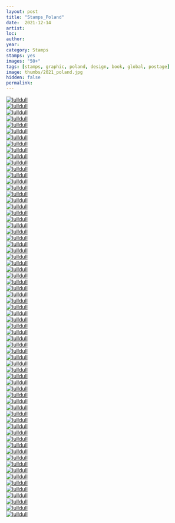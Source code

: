 ```yaml
---
layout: post
title: "Stamps_Poland"
date:  2021-12-14
artist: 
loc: 
author: 
year: 
category: Stamps
stamps: yes
images: "50+"
tags: [stamps, graphic, poland, design, book, global, postage]
image: thumbs/2021_poland.jpg
hidden: false
permalink:
---
```






<div class="post_image">
	<a href="{{ site.baseurl }}/images/posts/2021_poland/001.jpg" target="_blank">
	<img src="{{ site.baseurl }}/images/posts/2021_poland/001.jpg" alt="lulldull"></a>
</div>

<div class="post_image">
	<a href="{{ site.baseurl }}/images/posts/2021_poland/002.jpg" target="_blank">
	<img src="{{ site.baseurl }}/images/posts/2021_poland/002.jpg" alt="lulldull"></a>
</div>

<div class="post_image">
	<a href="{{ site.baseurl }}/images/posts/2021_poland/003.jpg" target="_blank">
	<img src="{{ site.baseurl }}/images/posts/2021_poland/003.jpg" alt="lulldull"></a>
</div>

<div class="post_image">
	<a href="{{ site.baseurl }}/images/posts/2021_poland/004.jpg" target="_blank">
	<img src="{{ site.baseurl }}/images/posts/2021_poland/004.jpg" alt="lulldull"></a>
</div>

<div class="post_image">
	<a href="{{ site.baseurl }}/images/posts/2021_poland/005.jpg" target="_blank">
	<img src="{{ site.baseurl }}/images/posts/2021_poland/005.jpg" alt="lulldull"></a>
</div>

<div class="post_image">
	<a href="{{ site.baseurl }}/images/posts/2021_poland/006.jpg" target="_blank">
	<img src="{{ site.baseurl }}/images/posts/2021_poland/006.jpg" alt="lulldull"></a>
</div>

<div class="post_image">
	<a href="{{ site.baseurl }}/images/posts/2021_poland/007.jpg" target="_blank">
	<img src="{{ site.baseurl }}/images/posts/2021_poland/007.jpg" alt="lulldull"></a>
</div>


<div class="post_image">
	<a href="{{ site.baseurl }}/images/posts/2021_poland/008.jpg" target="_blank">
	<img src="{{ site.baseurl }}/images/posts/2021_poland/008.jpg" alt="lulldull"></a>
</div>

<div class="post_image">
	<a href="{{ site.baseurl }}/images/posts/2021_poland/009.jpg" target="_blank">
	<img src="{{ site.baseurl }}/images/posts/2021_poland/009.jpg" alt="lulldull"></a>
</div>

<div class="post_image">
	<a href="{{ site.baseurl }}/images/posts/2021_poland/010.jpg" target="_blank">
	<img src="{{ site.baseurl }}/images/posts/2021_poland/010.jpg" alt="lulldull"></a>
</div>


<div class="post_image">
	<a href="{{ site.baseurl }}/images/posts/2021_poland/011.jpg" target="_blank">
	<img src="{{ site.baseurl }}/images/posts/2021_poland/011.jpg" alt="lulldull"></a>
</div>


<div class="post_image">
	<a href="{{ site.baseurl }}/images/posts/2021_poland/012.jpg" target="_blank">
	<img src="{{ site.baseurl }}/images/posts/2021_poland/012.jpg" alt="lulldull"></a>
</div>


<div class="post_image">
	<a href="{{ site.baseurl }}/images/posts/2021_poland/013.jpg" target="_blank">
	<img src="{{ site.baseurl }}/images/posts/2021_poland/013.jpg" alt="lulldull"></a>
</div>


<div class="post_image">
	<a href="{{ site.baseurl }}/images/posts/2021_poland/014.jpg" target="_blank">
	<img src="{{ site.baseurl }}/images/posts/2021_poland/014.jpg" alt="lulldull"></a>
</div>


<div class="post_image">
	<a href="{{ site.baseurl }}/images/posts/2021_poland/015.jpg" target="_blank">
	<img src="{{ site.baseurl }}/images/posts/2021_poland/015.jpg" alt="lulldull"></a>
</div>

<div class="post_image">
	<a href="{{ site.baseurl }}/images/posts/2021_poland/016.jpg" target="_blank">
	<img src="{{ site.baseurl }}/images/posts/2021_poland/016.jpg" alt="lulldull"></a>
</div>

<div class="post_image">
	<a href="{{ site.baseurl }}/images/posts/2021_poland/017.jpg" target="_blank">
	<img src="{{ site.baseurl }}/images/posts/2021_poland/017.jpg" alt="lulldull"></a>
</div>

<div class="post_image">
	<a href="{{ site.baseurl }}/images/posts/2021_poland/018.jpg" target="_blank">
	<img src="{{ site.baseurl }}/images/posts/2021_poland/018.jpg" alt="lulldull"></a>
</div>

<div class="post_image">
	<a href="{{ site.baseurl }}/images/posts/2021_poland/019.jpg" target="_blank">
	<img src="{{ site.baseurl }}/images/posts/2021_poland/019.jpg" alt="lulldull"></a>
</div>

<div class="post_image">
	<a href="{{ site.baseurl }}/images/posts/2021_poland/020.jpg" target="_blank">
	<img src="{{ site.baseurl }}/images/posts/2021_poland/020.jpg" alt="lulldull"></a>
</div>

<div class="post_image">
	<a href="{{ site.baseurl }}/images/posts/2021_poland/021.jpg" target="_blank">
	<img src="{{ site.baseurl }}/images/posts/2021_poland/021.jpg" alt="lulldull"></a>
</div>

<div class="post_image">
	<a href="{{ site.baseurl }}/images/posts/2021_poland/022.jpg" target="_blank">
	<img src="{{ site.baseurl }}/images/posts/2021_poland/022.jpg" alt="lulldull"></a>
</div>

<div class="post_image">
	<a href="{{ site.baseurl }}/images/posts/2021_poland/023.jpg" target="_blank">
	<img src="{{ site.baseurl }}/images/posts/2021_poland/023.jpg" alt="lulldull"></a>
</div>

<div class="post_image">
	<a href="{{ site.baseurl }}/images/posts/2021_poland/024.jpg" target="_blank">
	<img src="{{ site.baseurl }}/images/posts/2021_poland/024.jpg" alt="lulldull"></a>
</div>

<div class="post_image">
	<a href="{{ site.baseurl }}/images/posts/2021_poland/025.jpg" target="_blank">
	<img src="{{ site.baseurl }}/images/posts/2021_poland/025.jpg" alt="lulldull"></a>
</div>

<div class="post_image">
	<a href="{{ site.baseurl }}/images/posts/2021_poland/026.jpg" target="_blank">
	<img src="{{ site.baseurl }}/images/posts/2021_poland/026.jpg" alt="lulldull"></a>
</div>

<div class="post_image">
	<a href="{{ site.baseurl }}/images/posts/2021_poland/027.jpg" target="_blank">
	<img src="{{ site.baseurl }}/images/posts/2021_poland/027.jpg" alt="lulldull"></a>
</div>

<div class="post_image">
	<a href="{{ site.baseurl }}/images/posts/2021_poland/028.jpg" target="_blank">
	<img src="{{ site.baseurl }}/images/posts/2021_poland/028.jpg" alt="lulldull"></a>
</div>

<div class="post_image">
	<a href="{{ site.baseurl }}/images/posts/2021_poland/029.jpg" target="_blank">
	<img src="{{ site.baseurl }}/images/posts/2021_poland/029.jpg" alt="lulldull"></a>
</div>

<div class="post_image">
	<a href="{{ site.baseurl }}/images/posts/2021_poland/030.jpg" target="_blank">
	<img src="{{ site.baseurl }}/images/posts/2021_poland/030.jpg" alt="lulldull"></a>
</div>

<div class="post_image">
	<a href="{{ site.baseurl }}/images/posts/2021_poland/031.jpg" target="_blank">
	<img src="{{ site.baseurl }}/images/posts/2021_poland/031.jpg" alt="lulldull"></a>
</div>

<div class="post_image">
	<a href="{{ site.baseurl }}/images/posts/2021_poland/032.jpg" target="_blank">
	<img src="{{ site.baseurl }}/images/posts/2021_poland/032.jpg" alt="lulldull"></a>
</div>

<div class="post_image">
	<a href="{{ site.baseurl }}/images/posts/2021_poland/033.jpg" target="_blank">
	<img src="{{ site.baseurl }}/images/posts/2021_poland/033.jpg" alt="lulldull"></a>
</div>

<div class="post_image">
	<a href="{{ site.baseurl }}/images/posts/2021_poland/034.jpg" target="_blank">
	<img src="{{ site.baseurl }}/images/posts/2021_poland/034.jpg" alt="lulldull"></a>
</div>

<div class="post_image">
	<a href="{{ site.baseurl }}/images/posts/2021_poland/035.jpg" target="_blank">
	<img src="{{ site.baseurl }}/images/posts/2021_poland/035.jpg" alt="lulldull"></a>
</div>

<div class="post_image">
	<a href="{{ site.baseurl }}/images/posts/2021_poland/036.jpg" target="_blank">
	<img src="{{ site.baseurl }}/images/posts/2021_poland/036.jpg" alt="lulldull"></a>
</div>

<div class="post_image">
	<a href="{{ site.baseurl }}/images/posts/2021_poland/037.jpg" target="_blank">
	<img src="{{ site.baseurl }}/images/posts/2021_poland/037.jpg" alt="lulldull"></a>
</div>

<div class="post_image">
	<a href="{{ site.baseurl }}/images/posts/2021_poland/038.jpg" target="_blank">
	<img src="{{ site.baseurl }}/images/posts/2021_poland/038.jpg" alt="lulldull"></a>
</div>

<div class="post_image">
	<a href="{{ site.baseurl }}/images/posts/2021_poland/039.jpg" target="_blank">
	<img src="{{ site.baseurl }}/images/posts/2021_poland/039.jpg" alt="lulldull"></a>
</div>

<div class="post_image">
	<a href="{{ site.baseurl }}/images/posts/2021_poland/040.jpg" target="_blank">
	<img src="{{ site.baseurl }}/images/posts/2021_poland/040.jpg" alt="lulldull"></a>
</div>

<div class="post_image">
	<a href="{{ site.baseurl }}/images/posts/2021_poland/041.jpg" target="_blank">
	<img src="{{ site.baseurl }}/images/posts/2021_poland/041.jpg" alt="lulldull"></a>
</div>

<div class="post_image">
	<a href="{{ site.baseurl }}/images/posts/2021_poland/042.jpg" target="_blank">
	<img src="{{ site.baseurl }}/images/posts/2021_poland/042.jpg" alt="lulldull"></a>
</div>

<div class="post_image">
	<a href="{{ site.baseurl }}/images/posts/2021_poland/043.jpg" target="_blank">
	<img src="{{ site.baseurl }}/images/posts/2021_poland/043.jpg" alt="lulldull"></a>
</div>

<div class="post_image">
	<a href="{{ site.baseurl }}/images/posts/2021_poland/044.jpg" target="_blank">
	<img src="{{ site.baseurl }}/images/posts/2021_poland/044.jpg" alt="lulldull"></a>
</div>

<div class="post_image">
	<a href="{{ site.baseurl }}/images/posts/2021_poland/045.jpg" target="_blank">
	<img src="{{ site.baseurl }}/images/posts/2021_poland/045.jpg" alt="lulldull"></a>
</div>

<div class="post_image">
	<a href="{{ site.baseurl }}/images/posts/2021_poland/046.jpg" target="_blank">
	<img src="{{ site.baseurl }}/images/posts/2021_poland/046.jpg" alt="lulldull"></a>
</div>

<div class="post_image">
	<a href="{{ site.baseurl }}/images/posts/2021_poland/047.jpg" target="_blank">
	<img src="{{ site.baseurl }}/images/posts/2021_poland/047.jpg" alt="lulldull"></a>
</div>

<div class="post_image">
	<a href="{{ site.baseurl }}/images/posts/2021_poland/048.jpg" target="_blank">
	<img src="{{ site.baseurl }}/images/posts/2021_poland/048.jpg" alt="lulldull"></a>
</div>

<div class="post_image">
	<a href="{{ site.baseurl }}/images/posts/2021_poland/049.jpg" target="_blank">
	<img src="{{ site.baseurl }}/images/posts/2021_poland/049.jpg" alt="lulldull"></a>
</div>

<div class="post_image">
	<a href="{{ site.baseurl }}/images/posts/2021_poland/050.jpg" target="_blank">
	<img src="{{ site.baseurl }}/images/posts/2021_poland/050.jpg" alt="lulldull"></a>
</div>

<div class="post_image">
	<a href="{{ site.baseurl }}/images/posts/2021_poland/051.jpg" target="_blank">
	<img src="{{ site.baseurl }}/images/posts/2021_poland/051.jpg" alt="lulldull"></a>
</div>

<div class="post_image">
	<a href="{{ site.baseurl }}/images/posts/2021_poland/052.jpg" target="_blank">
	<img src="{{ site.baseurl }}/images/posts/2021_poland/052.jpg" alt="lulldull"></a>
</div>

<div class="post_image">
	<a href="{{ site.baseurl }}/images/posts/2021_poland/053.jpg" target="_blank">
	<img src="{{ site.baseurl }}/images/posts/2021_poland/053.jpg" alt="lulldull"></a>
</div>

<div class="post_image">
	<a href="{{ site.baseurl }}/images/posts/2021_poland/054.jpg" target="_blank">
	<img src="{{ site.baseurl }}/images/posts/2021_poland/054.jpg" alt="lulldull"></a>
</div>

<div class="post_image">
	<a href="{{ site.baseurl }}/images/posts/2021_poland/055.jpg" target="_blank">
	<img src="{{ site.baseurl }}/images/posts/2021_poland/055.jpg" alt="lulldull"></a>
</div>

<div class="post_image">
	<a href="{{ site.baseurl }}/images/posts/2021_poland/056.jpg" target="_blank">
	<img src="{{ site.baseurl }}/images/posts/2021_poland/056.jpg" alt="lulldull"></a>
</div>

<div class="post_image">
	<a href="{{ site.baseurl }}/images/posts/2021_poland/057.jpg" target="_blank">
	<img src="{{ site.baseurl }}/images/posts/2021_poland/057.jpg" alt="lulldull"></a>
</div>

<div class="post_image">
	<a href="{{ site.baseurl }}/images/posts/2021_poland/058.jpg" target="_blank">
	<img src="{{ site.baseurl }}/images/posts/2021_poland/058.jpg" alt="lulldull"></a>
</div>

<div class="post_image">
	<a href="{{ site.baseurl }}/images/posts/2021_poland/059.jpg" target="_blank">
	<img src="{{ site.baseurl }}/images/posts/2021_poland/059.jpg" alt="lulldull"></a>
</div>

<div class="post_image">
	<a href="{{ site.baseurl }}/images/posts/2021_poland/060.jpg" target="_blank">
	<img src="{{ site.baseurl }}/images/posts/2021_poland/060.jpg" alt="lulldull"></a>
</div>

<div class="post_image">
	<a href="{{ site.baseurl }}/images/posts/2021_poland/061.jpg" target="_blank">
	<img src="{{ site.baseurl }}/images/posts/2021_poland/061.jpg" alt="lulldull"></a>
</div>

<div class="post_image">
	<a href="{{ site.baseurl }}/images/posts/2021_poland/062.jpg" target="_blank">
	<img src="{{ site.baseurl }}/images/posts/2021_poland/062.jpg" alt="lulldull"></a>
</div>

<div class="post_image">
	<a href="{{ site.baseurl }}/images/posts/2021_poland/063.jpg" target="_blank">
	<img src="{{ site.baseurl }}/images/posts/2021_poland/063.jpg" alt="lulldull"></a>
</div>

<div class="post_image">
	<a href="{{ site.baseurl }}/images/posts/2021_poland/064.jpg" target="_blank">
	<img src="{{ site.baseurl }}/images/posts/2021_poland/064.jpg" alt="lulldull"></a>
</div>

<div class="post_image">
	<a href="{{ site.baseurl }}/images/posts/2021_poland/065.jpg" target="_blank">
	<img src="{{ site.baseurl }}/images/posts/2021_poland/065.jpg" alt="lulldull"></a>
</div>

<div class="post_image">
	<a href="{{ site.baseurl }}/images/posts/2021_poland/066.jpg" target="_blank">
	<img src="{{ site.baseurl }}/images/posts/2021_poland/066.jpg" alt="lulldull"></a>
</div>

<div class="post_image">
	<a href="{{ site.baseurl }}/images/posts/2021_poland/067.jpg" target="_blank">
	<img src="{{ site.baseurl }}/images/posts/2021_poland/067.jpg" alt="lulldull"></a>
</div>